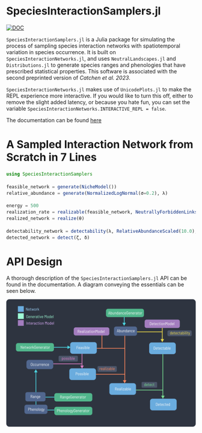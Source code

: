 # SpeciesInteractionSamplers.jl

[![DOC](https://img.shields.io/badge/Documentation-blue?style=flat-square)](https://gottacatchenall.github.io/SpeciesInteractionSamplers.jl)

`SpeciesInteractionSamplers.jl` is a Julia package for simulating the process of
sampling species interaction networks with spatiotemporal variation in species
occurrence. It is built on `SpeciesInteractionNetworks.jl`, and uses
`NeutralLandscapes.jl` and `Distributions.jl` to generate species ranges and
phenologies that have prescribed statistical properties. This software is associated with the second preprinted version of _Catchen et
al. 2023_. 

`SpeciesInteractionNetworks.jl` makes use of `UnicodePlots.jl` to
make the REPL experience more interactive. If you would like to turn this off,
either to remove the slight added latency, or because you hate fun, you can set
the variable `SpeciesInteractionNetworks.INTERACTIVE_REPL = false`.

The documentation can be found [here](https://gottacatchenall.github.io/SpeciesInteractionSamplers.jl)

# A Sampled Interaction Network from Scratch in 7 Lines

```julia
using SpeciesInteractionSamplers

feasible_network = generate(NicheModel())
relative_abundance = generate(NormalizedLogNormal(σ=0.2), λ)

energy = 500
realization_rate = realizable(feasible_network, NeutrallyForbiddenLinks(energy), relative_abundance)
realized_network = realize(θ)

detectability_network = detectability(λ, RelativeAbundanceScaled(10.0), relative_abundance)
detected_network = detect(ζ, δ)
```

# API Design

A thorough description of the `SpeciesInteractionSamplers.jl` API can be found in the documentation. A diagram conveying the essentials can be seen below.

![](https://github.com/gottacatchenall/SpeciesInteractionSamplers.jl/blob/main/docs/src/design.png)
